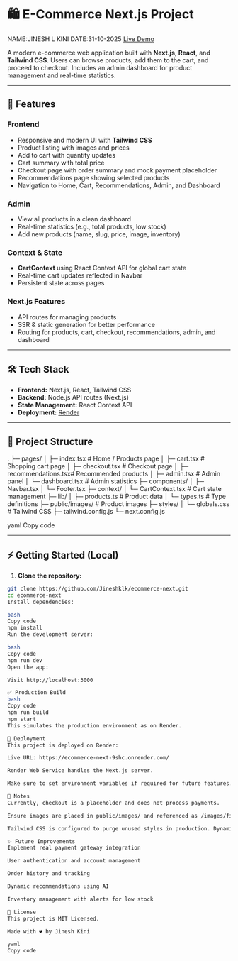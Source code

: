 # 🛍️ E-Commerce Next.js Project
NAME:JINESH L KINI DATE:31-10-2025
[Live Demo](https://ecommerce-next-9shc.onrender.com/)

A modern e-commerce web application built with **Next.js**, **React**, and **Tailwind CSS**. Users can browse products, add them to the cart, and proceed to checkout. Includes an admin dashboard for product management and real-time statistics.

---

## 🚀 Features

### Frontend
- Responsive and modern UI with **Tailwind CSS**
- Product listing with images and prices
- Add to cart with quantity updates
- Cart summary with total price
- Checkout page with order summary and mock payment placeholder
- Recommendations page showing selected products
- Navigation to Home, Cart, Recommendations, Admin, and Dashboard

### Admin
- View all products in a clean dashboard
- Real-time statistics (e.g., total products, low stock)
- Add new products (name, slug, price, image, inventory)

### Context & State
- **CartContext** using React Context API for global cart state
- Real-time cart updates reflected in Navbar
- Persistent state across pages

### Next.js Features
- API routes for managing products
- SSR & static generation for better performance
- Routing for products, cart, checkout, recommendations, admin, and dashboard

---

## 🛠 Tech Stack

- **Frontend:** Next.js, React, Tailwind CSS
- **Backend:** Node.js API routes (Next.js)
- **State Management:** React Context API
- **Deployment:** [Render](https://render.com/)

---

## 📂 Project Structure

.
├─ pages/
│ ├─ index.tsx # Home / Products page
│ ├─ cart.tsx # Shopping cart page
│ ├─ checkout.tsx # Checkout page
│ ├─ recommendations.tsx# Recommended products
│ ├─ admin.tsx # Admin panel
│ └─ dashboard.tsx # Admin statistics
├─ components/
│ ├─ Navbar.tsx
│ └─ Footer.tsx
├─ context/
│ └─ CartContext.tsx # Cart state management
├─ lib/
│ ├─ products.ts # Product data
│ └─ types.ts # Type definitions
├─ public/images/ # Product images
├─ styles/
│ └─ globals.css # Tailwind CSS
├─ tailwind.config.js
└─ next.config.js

yaml
Copy code

---

## ⚡ Getting Started (Local)

1. **Clone the repository:**

```bash
git clone https://github.com/Jineshklk/ecommerce-next.git
cd ecommerce-next
Install dependencies:

bash
Copy code
npm install
Run the development server:

bash
Copy code
npm run dev
Open the app:

Visit http://localhost:3000

✅ Production Build
bash
Copy code
npm run build
npm start
This simulates the production environment as on Render.

🔧 Deployment
This project is deployed on Render:

Live URL: https://ecommerce-next-9shc.onrender.com/

Render Web Service handles the Next.js server.

Make sure to set environment variables if required for future features.

📌 Notes
Currently, checkout is a placeholder and does not process payments.

Ensure images are placed in public/images/ and referenced as /images/filename.jpg.

Tailwind CSS is configured to purge unused styles in production. Dynamic class names should be either static or safelisted in tailwind.config.js.

✨ Future Improvements
Implement real payment gateway integration

User authentication and account management

Order history and tracking

Dynamic recommendations using AI

Inventory management with alerts for low stock

📄 License
This project is MIT Licensed.

Made with ❤️ by Jinesh Kini

yaml
Copy code
